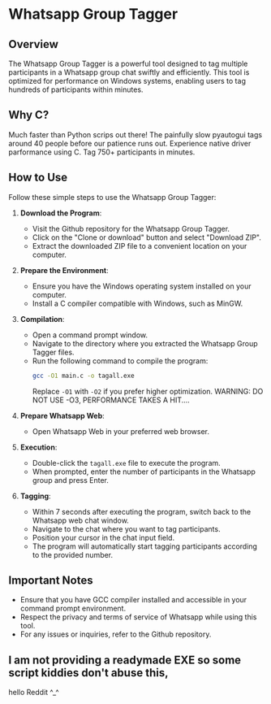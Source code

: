 # Whatsapp Group Tagger

## Overview
The Whatsapp Group Tagger is a powerful tool designed to tag multiple participants in a Whatsapp group chat swiftly and efficiently. This tool is optimized for performance on Windows systems, enabling users to tag hundreds of participants within minutes.

## Why C?
Much faster than Python scrips out there!
The painfully slow pyautogui tags around 40 people before our patience runs out.
Experience native driver parformance using C. Tag 750+ participants in minutes.

## How to Use
Follow these simple steps to use the Whatsapp Group Tagger:

1. **Download the Program**:
   - Visit the Github repository for the Whatsapp Group Tagger.
   - Click on the "Clone or download" button and select "Download ZIP".
   - Extract the downloaded ZIP file to a convenient location on your computer.

2. **Prepare the Environment**:
   - Ensure you have the Windows operating system installed on your computer.
   - Install a C compiler compatible with Windows, such as MinGW.

3. **Compilation**:
   - Open a command prompt window.
   - Navigate to the directory where you extracted the Whatsapp Group Tagger files.
   - Run the following command to compile the program:
     ```bash
     gcc -O1 main.c -o tagall.exe
     ```
     Replace `-O1` with `-O2` if you prefer higher optimization.
     WARNING: DO NOT USE -O3, PERFORMANCE TAKES A HIT....

4. **Prepare Whatsapp Web**:
   - Open Whatsapp Web in your preferred web browser.
     
5. **Execution**:
   - Double-click the `tagall.exe` file to execute the program.
   - When prompted, enter the number of participants in the Whatsapp group and press Enter.

6. **Tagging**:
   - Within 7 seconds after executing the program, switch back to the Whatsapp web chat window.
   - Navigate to the chat where you want to tag participants.
   - Position your cursor in the chat input field.
   - The program will automatically start tagging participants according to the provided number.

## Important Notes
- Ensure that you have GCC compiler installed and accessible in your command prompt environment.
- Respect the privacy and terms of service of Whatsapp while using this tool.
- For any issues or inquiries, refer to the Github repository.

## I am not providing a readymade EXE so some script kiddies don't abuse this, 
hello Reddit ^_^
